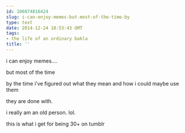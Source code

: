 ```yaml
---
id: 106074816424
slug: i-can-enjoy-memes-but-most-of-the-time-by
type: text
date: 2014-12-24 18:53:43 GMT
tags:
- the life of an ordinary bakla
title: ''
---
```

<p>i can enjoy memes&#8230;.</p>

<p>but most of the time</p>

<p>by the time i&#8217;ve figured out what they mean and how i could maybe use them</p>

<p>they are done with.</p>

<p>i really am an old person. lol.</p>

<p>this is what i get for being 30+ on tumblr</p>